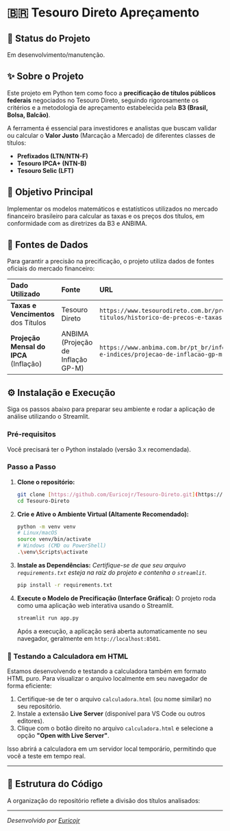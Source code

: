 # 🇧🇷 Tesouro Direto Apreçamento 

## 🚧 Status do Projeto
Em desenvolvimento/manutenção.

## ✨ Sobre o Projeto

Este projeto em Python tem como foco a **precificação de títulos públicos federais** negociados no Tesouro Direto, seguindo rigorosamente os critérios e a metodologia de apreçamento estabelecida pela **B3 (Brasil, Bolsa, Balcão)**.

A ferramenta é essencial para investidores e analistas que buscam validar ou calcular o **Valor Justo** (Marcação a Mercado) de diferentes classes de títulos:

* **Prefixados (LTN/NTN-F)**
* **Tesouro IPCA+ (NTN-B)**
* **Tesouro Selic (LFT)**

## 🎯 Objetivo Principal

Implementar os modelos matemáticos e estatísticos utilizados no mercado financeiro brasileiro para calcular as taxas e os preços dos títulos, em conformidade com as diretrizes da B3 e ANBIMA.

## 🔎 Fontes de Dados

Para garantir a precisão na precificação, o projeto utiliza dados de fontes oficiais do mercado financeiro:

| Dado Utilizado | Fonte | URL |
| :--- | :--- | :--- |
| **Taxas e Vencimentos** dos Títulos | Tesouro Direto | `https://www.tesourodireto.com.br/produtos/dados-sobre-titulos/historico-de-precos-e-taxas` |
| **Projeção Mensal do IPCA** (Inflação) | ANBIMA (Projeção de Inflação GP-M) | `https://www.anbima.com.br/pt_br/informar/estatisticas/precos-e-indices/projecao-de-inflacao-gp-m.htm` |

## ⚙️ Instalação e Execução

Siga os passos abaixo para preparar seu ambiente e rodar a aplicação de análise utilizando o Streamlit.

### Pré-requisitos

Você precisará ter o Python instalado (versão 3.x recomendada).

### Passo a Passo

1.  **Clone o repositório:**
    ```bash
    git clone [https://github.com/Euricojr/Tesouro-Direto.git](https://github.com/Euricojr/Tesouro-Direto.git)
    cd Tesouro-Direto
    ```

2.  **Crie e Ative o Ambiente Virtual (Altamente Recomendado):**
    ```bash
    python -m venv venv
    # Linux/macOS
    source venv/bin/activate
    # Windows (CMD ou PowerShell)
    .\venv\Scripts\activate
    ```

3.  **Instale as Dependências:**
    *Certifique-se de que seu arquivo `requirements.txt` esteja na raiz do projeto e contenha o `streamlit`.*
    ```bash
    pip install -r requirements.txt
    ```

4.  **Execute o Modelo de Precificação (Interface Gráfica):**
    O projeto roda como uma aplicação web interativa usando o Streamlit.

    ```bash
    streamlit run app.py
    ```

    Após a execução, a aplicação será aberta automaticamente no seu navegador, geralmente em `http://localhost:8501`.

### 🧪 Testando a Calculadora em HTML 

Estamos desenvolvendo e testando a calculadora também em formato HTML puro. Para visualizar o arquivo localmente em seu navegador de forma eficiente:

1.  Certifique-se de ter o arquivo `calculadora.html` (ou nome similar) no seu repositório.
2.  Instale a extensão **Live Server** (disponível para VS Code ou outros editores).
3.  Clique com o botão direito no arquivo `calculadora.html` e selecione a opção **"Open with Live Server"**.

Isso abrirá a calculadora em um servidor local temporário, permitindo que você a teste em tempo real.

---

## 📁 Estrutura do Código

A organização do repositório reflete a divisão dos títulos analisados:

---
*Desenvolvido por [Euricojr](https://github.com/Euricojr)*
